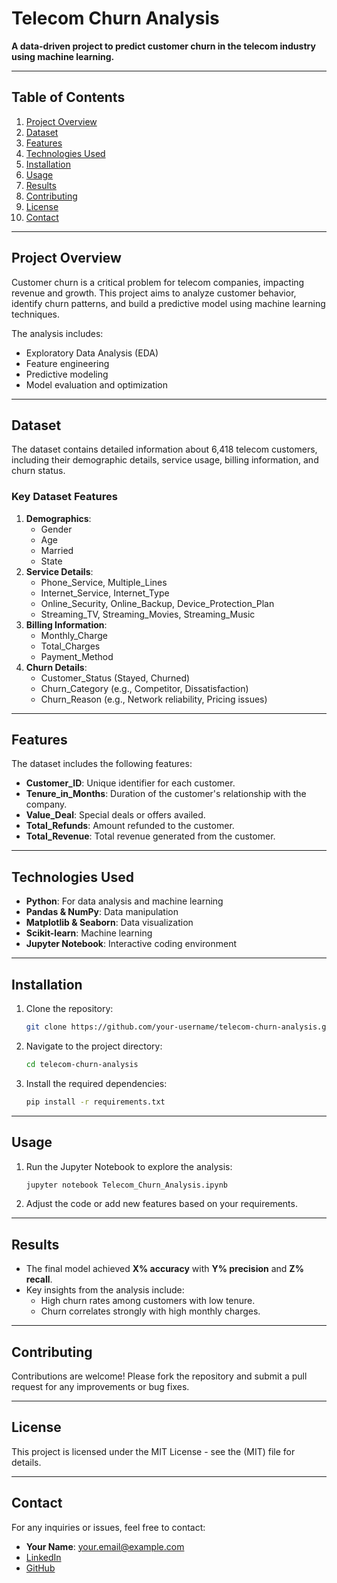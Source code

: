 # Telecom Churn Analysis

**A data-driven project to predict customer churn in the telecom industry using machine learning.**

---

## Table of Contents

1. [Project Overview](#project-overview)
2. [Dataset](#dataset)
3. [Features](#features)
4. [Technologies Used](#technologies-used)
5. [Installation](#installation)
6. [Usage](#usage)
7. [Results](#results)
8. [Contributing](#contributing)
9. [License](#license)
10. [Contact](#contact)

---

## Project Overview

Customer churn is a critical problem for telecom companies, impacting revenue and growth. This project aims to analyze customer behavior, identify churn patterns, and build a predictive model using machine learning techniques.

The analysis includes:

- Exploratory Data Analysis (EDA)
- Feature engineering
- Predictive modeling
- Model evaluation and optimization

---

## Dataset

The dataset contains detailed information about 6,418 telecom customers, including their demographic details, service usage, billing information, and churn status.

### Key Dataset Features

1. **Demographics**:
   - Gender
   - Age
   - Married
   - State
2. **Service Details**:
   - Phone\_Service, Multiple\_Lines
   - Internet\_Service, Internet\_Type
   - Online\_Security, Online\_Backup, Device\_Protection\_Plan
   - Streaming\_TV, Streaming\_Movies, Streaming\_Music
3. **Billing Information**:
   - Monthly\_Charge
   - Total\_Charges
   - Payment\_Method
4. **Churn Details**:
   - Customer\_Status (Stayed, Churned)
   - Churn\_Category (e.g., Competitor, Dissatisfaction)
   - Churn\_Reason (e.g., Network reliability, Pricing issues)

---

## Features

The dataset includes the following features:

- **Customer\_ID**: Unique identifier for each customer.
- **Tenure\_in\_Months**: Duration of the customer's relationship with the company.
- **Value\_Deal**: Special deals or offers availed.
- **Total\_Refunds**: Amount refunded to the customer.
- **Total\_Revenue**: Total revenue generated from the customer.

---

## Technologies Used

- **Python**: For data analysis and machine learning
- **Pandas & NumPy**: Data manipulation
- **Matplotlib & Seaborn**: Data visualization
- **Scikit-learn**: Machine learning
- **Jupyter Notebook**: Interactive coding environment

---

## Installation

1. Clone the repository:
   ```bash
   git clone https://github.com/your-username/telecom-churn-analysis.git
   ```
2. Navigate to the project directory:
   ```bash
   cd telecom-churn-analysis
   ```
3. Install the required dependencies:
   ```bash
   pip install -r requirements.txt
   ```

---

## Usage

1. Run the Jupyter Notebook to explore the analysis:
   ```bash
   jupyter notebook Telecom_Churn_Analysis.ipynb
   ```
2. Adjust the code or add new features based on your requirements.

---

## Results

- The final model achieved **X% accuracy** with **Y% precision** and **Z% recall**.
- Key insights from the analysis include:
  - High churn rates among customers with low tenure.
  - Churn correlates strongly with high monthly charges.

---

## Contributing

Contributions are welcome! Please fork the repository and submit a pull request for any improvements or bug fixes.

---

## License

This project is licensed under the MIT License - see the (MIT) file for details.

---

## Contact

For any inquiries or issues, feel free to contact:

- **Your Name**: [your.email@example.com](mailto\:your.email@example.com)
- [LinkedIn](https://linkedin.com/in/your-profile)
- [GitHub](https://github.com/your-username)


